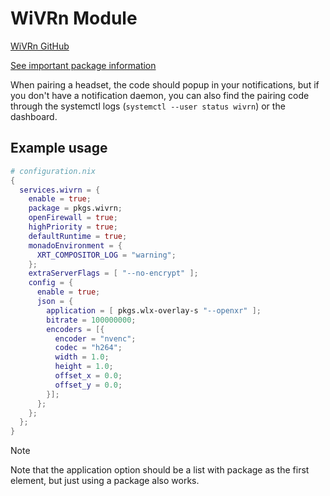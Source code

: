 # WiVRn Module
[WiVRn GitHub](https://github.com/WiVRn/WiVRn)

[See important package information](../../../pkgs/wivrn/README.md)

When pairing a headset, the code should popup in your notifications, but if you don't have a notification daemon, you can also find the pairing code through the systemctl logs (`systemctl --user status wivrn`) or the dashboard.

## Example usage
```nix
# configuration.nix
{
  services.wivrn = {
    enable = true;
    package = pkgs.wivrn;
    openFirewall = true;
    highPriority = true;
    defaultRuntime = true;
    monadoEnvironment = {
      XRT_COMPOSITOR_LOG = "warning";
    };
    extraServerFlags = [ "--no-encrypt" ];
    config = {
      enable = true;
      json = {
        application = [ pkgs.wlx-overlay-s "--openxr" ];
        bitrate = 100000000;
        encoders = [{
          encoder = "nvenc";
          codec = "h264";
          width = 1.0;
          height = 1.0;
          offset_x = 0.0;
          offset_y = 0.0;
        }];
      };
    };
  };
}
```
> [!NOTE]
> Note that the application option should be a list with package as the first element, but just using a package also works.

